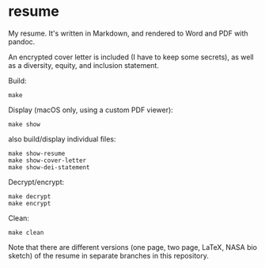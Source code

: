 # resume

My resume.
It's written in Markdown,
and rendered to Word and PDF with pandoc.

An encrypted cover letter is included
(I have to keep some secrets),
as well as a diversity, equity, and inclusion statement.

Build:

    make

Display (macOS only, using a custom PDF viewer):

    make show

also build/display individual files:

    make show-resume
    make show-cover-letter
    make show-dei-statement

Decrypt/encrypt:

    make decrypt
    make encrypt

Clean:

    make clean

Note that there are different versions
(one page, two page, LaTeX, NASA bio sketch)
of the resume in separate branches in this repository.
